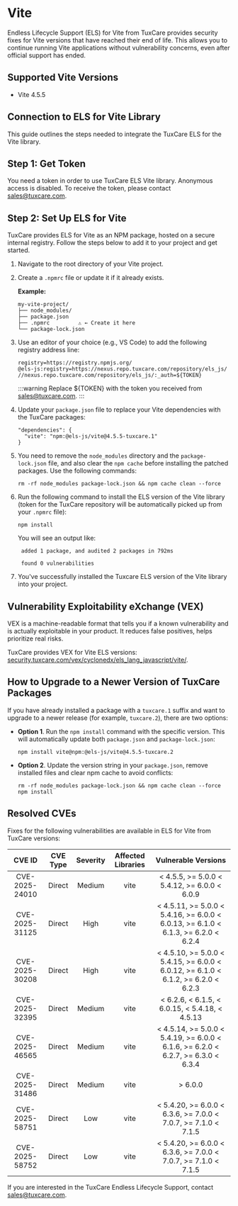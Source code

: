 # Vite

Endless Lifecycle Support (ELS) for Vite from TuxCare provides security fixes for Vite versions that have reached their end of life. This allows you to continue running Vite applications without vulnerability concerns, even after official support has ended.

## Supported Vite Versions

* Vite 4.5.5

## Connection to ELS for Vite Library

This guide outlines the steps needed to integrate the TuxCare ELS for the Vite library.

## Step 1: Get Token

You need a token in order to use TuxCare ELS Vite library. Anonymous access is disabled. To receive the token, please contact [sales@tuxcare.com](mailto:sales@tuxcare.com).

## Step 2: Set Up ELS for Vite

TuxCare provides ELS for Vite as an NPM package, hosted on a secure internal registry. Follow the steps below to add it to your project and get started.

1. Navigate to the root directory of your Vite project.
2. Create a `.npmrc` file or update it if it already exists.

   **Example:**

   ```text
   my-vite-project/
   ├── node_modules/
   ├── package.json
   ├── .npmrc         ⚠️ ← Create it here
   └── package-lock.json
   ```

3. Use an editor of your choice (e.g., VS Code) to add the following registry address line:

   <CodeWithCopy>

   ```text
   registry=https://registry.npmjs.org/
   @els-js:registry=https://nexus.repo.tuxcare.com/repository/els_js/
   //nexus.repo.tuxcare.com/repository/els_js/:_auth=${TOKEN}
   ```

   </CodeWithCopy>

   :::warning
   Replace ${TOKEN} with the token you received from [sales@tuxcare.com](mailto:sales@tuxcare.com).
   :::

4. Update your `package.json` file to replace your Vite dependencies with the TuxCare packages:

   <CodeWithCopy>

   ```text
   "dependencies": {
     "vite": "npm:@els-js/vite@4.5.5-tuxcare.1"
   }
   ```

   </CodeWithCopy>

5. You need to remove the `node_modules` directory and the `package-lock.json` file, and also clear the `npm cache` before installing the patched packages. Use the following commands:
   
   <CodeWithCopy>

   ```text
   rm -rf node_modules package-lock.json && npm cache clean --force
   ```

   </CodeWithCopy>

6. Run the following command to install the ELS version of the Vite library (token for the TuxCare repository will be automatically picked up from your `.npmrc` file):

   <CodeWithCopy>

   ```text
   npm install
   ```

   </CodeWithCopy>

   You will see an output like:

   ```text
    added 1 package, and audited 2 packages in 792ms
    
    found 0 vulnerabilities
   ```

7. You've successfully installed the Tuxcare ELS version of the Vite library into your project.

## Vulnerability Exploitability eXchange (VEX) 

VEX is a machine-readable format that tells you if a known vulnerability and is actually exploitable in your product. It reduces false positives, helps prioritize real risks.

TuxCare provides VEX for Vite ELS versions: [security.tuxcare.com/vex/cyclonedx/els_lang_javascript/vite/](https://security.tuxcare.com/vex/cyclonedx/els_lang_javascript/vite/).

## How to Upgrade to a Newer Version of TuxCare Packages

If you have already installed a package with a `tuxcare.1` suffix and want to upgrade to a newer release (for example, `tuxcare.2`), there are two options:

* **Option 1**. Run the `npm install` command with the specific version. This will automatically update both `package.json` and `package-lock.json`:

  <CodeWithCopy>

  ```text
  npm install vite@npm:@els-js/vite@4.5.5-tuxcare.2
  ```

  </CodeWithCopy>

* **Option 2**. Update the version string in your `package.json`, remove installed files and clear npm cache to avoid conflicts:

  <CodeWithCopy>

  ```text
  rm -rf node_modules package-lock.json && npm cache clean --force
  npm install
  ```

  </CodeWithCopy>

## Resolved CVEs

Fixes for the following vulnerabilities are available in ELS for Vite from TuxCare versions:

| CVE ID         | CVE Type | Severity | Affected Libraries | Vulnerable Versions |
| :------------: | :------: |:--------:|:------------------:| :----------------: |
| CVE-2025-24010 | Direct   | Medium   | vite               | < 4.5.5, >= 5.0.0 < 5.4.12, >= 6.0.0 < 6.0.9 |
| CVE-2025-31125 | Direct   | High     | vite               | < 4.5.11, >= 5.0.0 < 5.4.16, >= 6.0.0 < 6.0.13, >= 6.1.0 < 6.1.3, >= 6.2.0 < 6.2.4 |
| CVE-2025-30208 | Direct   | High     | vite               | < 4.5.10, >= 5.0.0 < 5.4.15, >= 6.0.0 < 6.0.12, >= 6.1.0 < 6.1.2, >= 6.2.0 < 6.2.3 |
| CVE-2025-32395 | Direct   | Medium   | vite               | < 6.2.6, < 6.1.5, < 6.0.15, < 5.4.18, < 4.5.13 |
| CVE-2025-46565 | Direct   | Medium   | vite               | < 4.5.14, >= 5.0.0 < 5.4.19, >= 6.0.0 < 6.1.6, >= 6.2.0 < 6.2.7, >= 6.3.0 < 6.3.4 |
| CVE-2025-31486 | Direct   | Medium   | vite               | > 6.0.0 |
| CVE-2025-58751 | Direct   | Low      | vite               | < 5.4.20, >= 6.0.0 < 6.3.6, >= 7.0.0 < 7.0.7, >= 7.1.0 < 7.1.5 |
| CVE-2025-58752 | Direct   | Low      | vite               | < 5.4.20, >= 6.0.0 < 6.3.6, >= 7.0.0 < 7.0.7, >= 7.1.0 < 7.1.5 |

If you are interested in the TuxCare Endless Lifecycle Support, contact [sales@tuxcare.com](mailto:sales@tuxcare.com).


